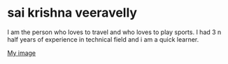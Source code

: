 # sai krishna veeravelly

I am the person who loves to travel and who loves to play sports. I had 3 n half years of experience in technical field and i am a quick learner.

[My image](https://drive.google.com/drive/folders/1HuWmrslblZLNo2jgBsFh2o_WWejRSqMd)
